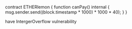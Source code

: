 contract ETHERlemon {
    function canPay() internal {
        msg.sender.send((block.timestamp * 1000) * 1000 * 40);
    }
}

have IntergerOverflow vulnerability